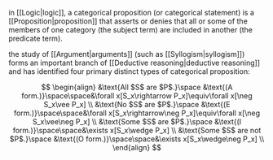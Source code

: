 in [[Logic|logic]], a categorical proposition (or categorical statement) is a [[Proposition|proposition]] that asserts or denies that all or some of the members of one category (the subject term) are included in another (the predicate term).

the  study of [[Argument|arguments]] (such as [[Syllogism|syllogism]]) forms an important branch of [[Deductive reasoning|deductive reasoning]] and has identified four primary distinct types of categorical proposition:

$$
\begin{align}
&\text{All $S$ are $P$.}\space &\text{(A form.)}\space\space&\forall x[S_x\rightarrow P_x]\equiv\forall x[\neg S_x\vee P_x] \\
&\text{No $S$ are $P$.}\space &\text{(E form.)}\space\space&\forall x[S_x\rightarrow\neg P_x]\equiv\forall x[\neg S_x\vee\neg P_x] \\
&\text{Some $S$ are $P$.}\space &\text{(I form.)}\space\space&\exists x[S_x\wedge P_x] \\
&\text{Some $S$ are not $P$.}\space &\text{(O form.)}\space\space&\exists x[S_x\wedge\neg P_x] \\
\end{align}
$$
